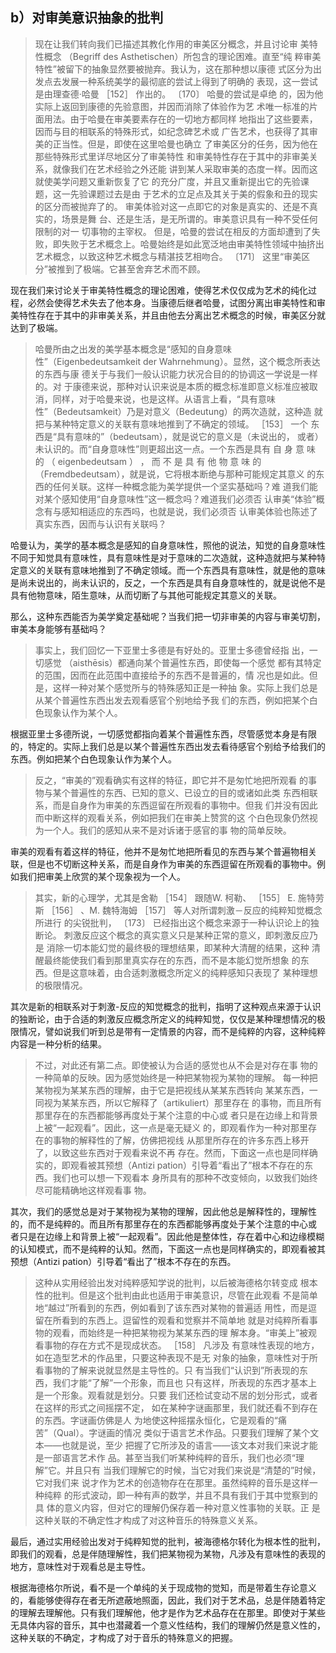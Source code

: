 <h2>b）对审美意识抽象的批判</h2><blockquote data-pid="A2sP4Uy4">现在让我们转向我们已描述其教化作用的审美区分概念，并且讨论审 美特性概念 （Begriff des Asthetischen）所包含的理论困难。直至“纯 粹审美特性”被留下的抽象显然要被抛弃。我认为，这在那种想以康德 式区分为出发点去发展一种系统美学的最彻底的尝试上得到了明确的 表现，这一尝试是由理查德·哈曼 ［152］ 作出的。 〔170〕 哈曼的尝试是卓绝 的，因为他实际上返回到康德的先验意图，并因而消除了体验作为艺 术唯一标准的片面用法。由于哈曼在审美要素存在的一切地方都同样 地指出了这些要素，因而与目的相联系的特殊形式，如纪念碑艺术或 广告艺术，也获得了其审美的正当性。但是，即使在这里哈曼也确立 了审美区分的任务，因为他在那些特殊形式里详尽地区分了审美特性 和审美特性存在于其中的非审美关系，就像我们在艺术经验之外还能 讲到某人采取审美的态度一样。因而这就使美学问题又重新恢复了它 的充分广度，并且又重新提出它的先验课题，这一先验课题过去是由 于艺术的立足点及其关于美的假象和丑的现实的区分而被抛弃了的。 审美体验对这一点即它的对象是真实的、还是不真实的，场景是舞 台、还是生活，是无所谓的。审美意识具有一种不受任何限制的对一 切事物的主宰权。 但是，哈曼的尝试在相反的方面却遭到了失败，即失败于艺术概念上。哈曼始终是如此宽泛地由审美特性领域中抽挤出艺术概念，以致这种艺术概念与精湛技艺相吻合。 〔171〕 这里“审美区分”被推到了极端。它甚至舍弃艺术而不顾。</blockquote><p data-pid="exZ7k5Pp">现在我们来讨论关于审美特性概念的理论困难，使得艺术仅仅成为艺术的纯化过程，必然会使得艺术失去了他本身。当康德后继者哈曼，试图分离出审美特性和审美特性存在于其中的非审美关系，并且由他去分离出艺术概念的时候，审美区分就达到了极端。</p><blockquote data-pid="3O10oS2J">哈曼所由之出发的美学基本概念是“感知的自身意味性”（Eigenbedeutsamkeit der Wahrnehmung）。显然，这个概念所表达的东西与康 德关于与我们一般认识能力状况合目的的协调这一学说是一样的。对 于康德来说，那种对认识来说是本质的概念标准即意义标准应被取 消，同样，对于哈曼来说，也是这样。从语言上看，“具有意味 性”（Bedeutsamkeit）乃是对意义（Bedeutung）的两次造就，这种造 就把与某种特定意义的关联有意味地推到了不确定的领域。 ［153］ 一个 东西是“具有意味的”（bedeutsam），就是说它的意义是（未说出的， 或者）未认识的。而“自身意味性”则更超出这一点。一个东西是具有 自 身 意 味 的 （ eigenbedeutsam ） ， 而 不 是 具 有 他 物 意 味 的 （Fremdbedeutsam），就是说，它将根本断绝与那种可能规定其意义 的东西的任何关联。这样一种概念能为美学提供一个坚实基础吗？难 道我们能对某个感知使用“自身意味性”这一概念吗？难道我们必须否 认审美“体验”概念有与感知相适应的东西吗，也就是说，我们必须否 认审美体验也陈述了真实东西，因而与认识有关联吗？</blockquote><p data-pid="mposhBbg">哈曼认为，美学的基本概念是感知的自身意味性，照他的说法，知觉的自身意味性不同于知觉具有意味性，具有意味性是对于意味的二次造就，这种造就把与某种特定意义的关联有意味地推到了不确定领域。而一个东西具有意味性，就是他的意味是尚未说出的，尚未认识的，反之，一个东西是具有自身意味性的，就是说他不是具有他物意味，陌生意味，从而切断了与其他可能规定其意义的关联。</p><p data-pid="PGwBjzNe">那么，这种东西能否为美学奠定基础呢？当我们把一切非审美的内容与审美切割，审美本身能够有基础吗？</p><blockquote data-pid="W2Czps0-">事实上，我们回忆一下亚里士多德是有好处的。亚里士多德曾经指 出，一切感觉 （aisthēsis）都通向某个普遍性东西，即使每一个感觉 都有其特定的范围，因而在此范围中直接给予的东西不是普遍的，情 况也是如此。但是，这样一种对某个感觉所与的特殊感知正是一种抽 象。实际上我们总是从某个普遍性东西出发去观看感官个别地给予我 们的东西，例如把某个白色现象认作为某个人。</blockquote><p data-pid="KasdQFED">根据亚里士多德所说，一切感觉都指向着某个普遍性东西，尽管感觉本身是有限的，特定的。实际上我们总是以某个普遍性东西出发去看待感官个别给予给我们的东西。例如把某个白色现象认作为某个人。</p><blockquote data-pid="yW_90ve-">反之，“审美的”观看确实有这样的特征，即它并不是匆忙地把所观看 的事物与某个普遍性的东西、已知的意义、已设立的目的或诸如此类 东西相联系，而是自身作为审美的东西逗留在所观看的事物中。但我 们并没有因此而中断这样的观看关系，例如把我们在审美上赞赏的这 个白色现象仍然视为一个人。我们的感知从来不是对诉诸于感官的事 物的简单反映。</blockquote><p data-pid="xXXqO9Eg">审美的观看有着这样的特征，他并不是匆忙地把所看见的东西与某个普遍物相关联，但是也不切断这种关系，而是自身作为审美的东西逗留在所观看的事物中。例如我们把审美上欣赏的某个现象视为一个人。</p><blockquote data-pid="gGUrpJOb">其实，新的心理学，尤其是舍勒 ［154］ 跟随W. 柯勒、 ［155］ E. 施特劳斯 ［156］ 、M. 魏特海姆 ［157］ 等人对所谓刺激－反应的纯粹知觉概念所进行 的尖锐批判， 〔173〕 已经指出这个概念来源于一种认识论上的独断论。 刺激反应这个概念的真实意义只是某种正常的意义，即刺激反应乃是 消除一切本能幻觉的最终极的理想结果，即某种大清醒的结果，这种 清醒最终能使我们看到那里真实存在的东西，而不是本能幻觉所想象 的东西。但是这意味着，由合适刺激概念所定义的纯粹感知只表现了 某种理想的极限情况。 </blockquote><p data-pid="ialVjLGC">其次是新的相联系对于刺激-反应的知觉概念的批判，指明了这种观点来源于认识的独断论，由于合适的刺激反应概念所定义的纯粹知觉，仅仅是某种理想情况的极限情况，譬如说我们听到总是带有一定情景的内容，而不是纯粹的内容，这种纯粹内容是一种分析的结果。</p><blockquote data-pid="SiI6XGjF">不过，对此还有第二点。即使被认为合适的感觉也从不会是对存在事 物的一种简单的反映。因为感觉始终是一种把某物视为某物的理解。 每一种把某物视为某某东西的理解，由于它是把视线从某某东西转向 某某东西，一同视为某某东西，所以它解释了（artikuliert）那里存在 的事物，而且所有那里存在的东西都能够再度处于某个注意的中心或 者只是在边缘上和背景上被“一起观看”。因此，这一点是毫无疑义 的，即观看作为一种对那里存在的事物的解释性的了解，仿佛把视线 从那里所存在的许多东西上移开了，以致这些东西对于观看来说不再 存在。然而，下面这一点也是同样确实的，即观看被其预想（Antizi pation）引导着“看出了”根本不存在的东西。我们也可以想一下观看本 身所具有的那种不改变倾向，以致我们始终尽可能精确地这样观看事 物。 </blockquote><p data-pid="-VsdSMrP">其次，我们的感觉总是对于某物视为某物的理解，因此他总是解释性的，理解性的，而不是纯粹的。而且所有那里存在的东西都能够再度处于某个注意的中心或 者只是在边缘上和背景上被“一起观看”。因此他是整体性，存在着中心和边缘模糊的认知模式，而不是纯粹的认知。然而，下面这一点也是同样确实的，即观看被其预想（Antizi pation）引导着“看出了”根本不存在的东西。</p><blockquote data-pid="cxUtPXJH">这种从实用经验出发对纯粹感知学说的批判，以后被海德格尔转变成 根本性的批判。但是这个批判由此也适用于审美意识，尽管在此观看 不是简单地“越过”所看到的东西，例如看到了该东西对某物的普遍适 用性，而是逗留在所看到的东西上。逗留性的观看和觉察并不简单地 就是对纯粹所看事物的观看，而始终是一种把某物视为某某东西的理 解本身。“审美上”被观看事物的存在方式不是现成状态。 ［158］ 凡涉及 有意味性表现的地方，如在造型艺术的作品里，只要这种表现不是无 对象的抽象，意味性对于所看事物的了解来说就显然是主导性的。只 有当我们“认识到”所表现的东西，我们才能“了解”一个形象，而且也 只有这样，所表现的东西才基本上是一个形象。观看就是划分。只要 我们还检试变动不居的划分形式，或者在这样的形式之间摇摆不定， 如在某种字谜画那里，我们就还看不到存在的东西。字谜画仿佛是人 为地使这种摇摆永恒化，它是观看的“痛苦”（Qual）。字谜画的情况 类似于语言艺术作品。只要我们理解了某个文本——也就是说，至少 把握了它所涉及的语言——该文本对我们来说才能是一部语言艺术作 品。甚至当我们听某种纯粹的音乐，我们也必须“理解”它。并且只有 当我们理解它的时候，当它对我们来说是“清楚的”时候，它对我们来 说才作为艺术的创造物存在在那里。虽然纯粹的音乐是这样一种纯粹 的形式波动，即一种有声的数学，并且不具有我们于其中觉察到的具 体的意义内容，但对它的理解仍保存着一种对意义性事物的关联。正 是这种关联的不确定性才构成了对这种音乐的特殊意义关系。</blockquote><p data-pid="U1WTgM1h">最后，通过实用经验出发对于纯粹知觉的批判，被海德格尔转化为根本性的批判，即我们的观看，总是伴随理解性，我们把某物视为某物，凡涉及有意味性的表现的地方，意味性对于观看总是主导性。</p><p data-pid="udHtBoGQ">根据海德格尔所说，看不是一个单纯的关于现成物的觉知，而是带着生存论意义的，看能够使得存在者无所遮蔽地照面，因此，我们对于艺术品，总是伴随着特定的理解去理解他。只有我们理解他，他才是作为艺术品存在在那里。即使对于某些无具体内容的音乐，其中也潜藏着一个意义性结构，我们的理解仍然是意义性的，这种关联的不确定，才构成了对于音乐的特殊意义的把握。</p>